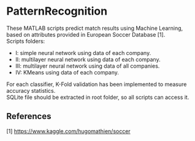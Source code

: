 # PatternRecognition
These MATLAB scripts predict match results using Machine Learning, based on attributes provided in European Soccer Database [1].
<br>
Scripts folders:
- I: simple neural network using data of each company.
- II: multilayer neural network using data of each company.
- III: multilayer neural network using data of all companies.
- IV: KMeans using data of each company.

For each classifier, K-Fold validation has been implemented to measure accuracy statistics.
<br>
SQLite file should be extracted in root folder, so all scripts can access it.

## References
[1] https://www.kaggle.com/hugomathien/soccer
